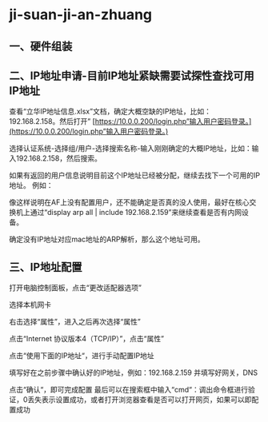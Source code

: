 # ji-suan-ji-an-zhuang

## 一、硬件组装

## 二、IP地址申请-目前IP地址紧缺需要试探性查找可用IP地址

查看“立华IP地址信息.xlsx”文档，确定大概空缺的IP地址，比如：192.168.2.158。然后打开” [https://10.0.0.200/login.php”输入用户密码登录。](https://10.0.0.200/login.php”输入用户密码登录。) 

选择认证系统-选择组/用户-选择搜索名称-输入刚刚确定的大概IP地址，比如：输入192.168.2.158，然后搜索。 

如果有返回的用户信息说明目前这个IP地址已经被分配，继续去找下一个可用的IP地址。 例如： 

像这样说明在AF上没有配置用户，还不能确定是否真的没人使用，最好在核心交换机上通过“display arp all \| include 192.168.2.159”来继续查看是否有内网设备。 

确定没有IP地址对应mac地址的ARP解析，那么这个地址可用。

## 三、IP地址配置

打开电脑控制面板，点击“更改适配器选项” 

选择本机网卡 

右击选择“属性”，进入之后再次选择“属性”  

点击“Internet 协议版本4（TCP/IP）”，点击“属性” 

点击“使用下面的IP地址“，进行手动配置IP地址 

填写好在之前步骤中确认好的IP地址，例如：192.168.2.159 并填写好网关，DNS 

点击“确认“，即可完成配置 最后可以在搜索框中输入“cmd“：调出命令框进行验证，0丢失表示设置成功，或者打开浏览器查看是否可以打开网页，如果可以即配置成功 

